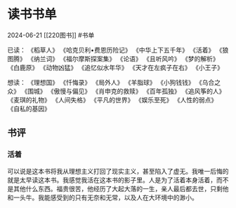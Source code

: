 # 读书书单
2024-06-21
[[220图书]]
#书单

已读：
《稻草人》
《哈克贝利•费恩历险记》
《中华上下五千年》
《活着》
《狼图腾》
《纳兰词》
《福尔摩斯探案集》
《论语》
《且听风吟》
《梦的解析》
《白鹿原》
《动物凶猛》
《追忆似水年华》
《天才在左疯子在右》
《小王子》

想读：
《理想国》
《忏悔录》
《局外人》
《羊脂球》
《小狗钱钱》
《乌合之众》
《围城》
《傲慢与偏见》
《肖申克的救赎》
《百年孤独》
《追风筝的人》
《麦琪的礼物》
《人间失格》
《平凡的世界》
《娱乐至死》
《人性的弱点》
《自私的基因》

## 书评

### 活着

可以说是这本书将我从理想主义打回了现实主义，甚至陷入了虚无。我唯一后悔的就是太早读这本书。我感觉我活在这本书的影子里。人是为了活着本身活着，而不是其他什么东西。福贵很苦，他经历了大起大落的一生，亲人最后都去世，只剩他和一头牛。我能感受到的只有无奈和无常，以及人在大环境中的渺小。